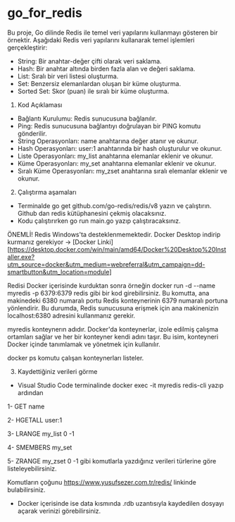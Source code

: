 # go_for_redis

Bu proje, Go dilinde Redis ile temel veri yapılarını kullanmayı gösteren bir örnektir. Aşağıdaki Redis veri yapılarını kullanarak temel işlemleri gerçekleştirir:

- String: Bir anahtar-değer çifti olarak veri saklama.
- Hash: Bir anahtar altında birden fazla alan ve değeri saklama.
- List: Sıralı bir veri listesi oluşturma.
- Set: Benzersiz elemanlardan oluşan bir küme oluşturma.
- Sorted Set: Skor (puan) ile sıralı bir küme oluşturma.


1) Kod Açıklaması
   
- Bağlantı Kurulumu: Redis sunucusuna bağlanılır.
- Ping: Redis sunucusuna bağlantıyı doğrulayan bir PING komutu gönderilir.
- String Operasyonları: name anahtarına değer atanır ve okunur.
- Hash Operasyonları: user:1 anahtarında bir hash oluşturulur ve okunur.
- Liste Operasyonları: my_list anahtarına elemanlar eklenir ve okunur.
- Küme Operasyonları: my_set anahtarına elemanlar eklenir ve okunur.
- Sıralı Küme Operasyonları: my_zset anahtarına sıralı elemanlar eklenir ve okunur.


2) Çalıştırma aşamaları

- Terminalde go get github.com/go-redis/redis/v8 yazın ve çalıştırın. Github dan redis kütüphanesini çekmiş olacaksınız.
- Kodu çalıştırırken go run main.go yazıp çalıştıracaksınız.

ÖNEMLİ! Redis Windows'ta desteklenmemektedir. Docker Desktop indirip kurmanız gerekiyor -> [Docker Linki] [https://desktop.docker.com/win/main/amd64/Docker%20Desktop%20Installer.exe?utm_source=docker&utm_medium=webreferral&utm_campaign=dd-smartbutton&utm_location=module]

Redisi Docker içerisinde kurduktan sonra örneğin docker run -d --name myredis -p 6379:6379 redis gibi bir kod girebilirsiniz. Bu komutta, ana makinedeki 6380 numaralı portu Redis konteynerinin 6379 numaralı portuna yönlendirir. Bu durumda, Redis sunucusuna erişmek için ana makinenizin localhost:6380 adresini kullanmanız gerekir. 

myredis konteynerın adıdır. Docker'da konteynerlar, izole edilmiş çalışma ortamları sağlar ve her bir konteyner kendi adını taşır. Bu isim, konteyneri Docker içinde tanımlamak ve yönetmek için kullanılır.

docker ps komutu çalışan konteynerları listeler.


3) Kaydettiğiniz verileri görme


- Visual Studio Code terminalinde docker exec -it myredis redis-cli yazıp ardından

1- GET name
  
2- HGETALL user:1

3- LRANGE my_list 0 -1

4- SMEMBERS my_set

5- ZRANGE my_zset 0 -1 gibi komutlarla yazdığınız verileri türlerine göre listeleyebilirsiniz.

Komutların çoğunu https://www.yusufsezer.com.tr/redis/ linkinde bulabilirsiniz.


- Docker içerisinde ise data kısmında .rdb uzantısıyla kaydedilen dosyayı açarak verinizi görebilirsiniz. 

